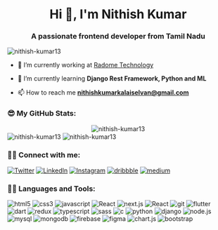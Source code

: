 <h1 align="center">Hi 👋, I'm Nithish Kumar</h1>
<h3 align="center">A passionate frontend developer from Tamil Nadu</h3>

<p align="left"> <img src="https://komarev.com/ghpvc/?username=nithish-kumar13&label=Profile%20views&color=0e75b6&style=flat" alt="nithish-kumar13" /> </p>

- 🔭 I’m currently working at [Radome Technology](https://www.radometech.com/)

- 🌱 I’m currently learning **Django Rest Framework, Python and ML**

- 📫 How to reach me **nithishkumarkalaiselvan@gmail.com**


<h3 align="left">😎 My GitHub Stats:</h3>
<div  align=center>
  <img align="center" src="https://github-readme-stats.vercel.app/api/top-langs?username=nithish-kumar13&show_icons=true&locale=en&layout=compact" alt="nithish-kumar13" /></br>
  <div  align=left>
  <img align="center" src="https://github-readme-stats.vercel.app/api?username=nithish-kumar13&show_icons=true&locale=en" alt="nithish-kumar13" />
  <img align="center" src="https://github-readme-streak-stats.herokuapp.com/?user=nithish-kumar13&" alt="nithish-kumar13" /></div>
</div>


<h3 align="left">🤝🏻 Connect with me:</h3>
<p align="left">
  <a href='https://twitter.com/Nithish21806488' target="_blank"><img alt='Twitter' src='https://img.shields.io/badge/Twitter-100000?style=for-the-badge&logo=Twitter&logoColor=FEFFFE&labelColor=0A85F6&color=FEFFFE'/></a>
  <a href='https://www.linkedin.com/in/nithish-kumar-kalaiselvan-1168a91b6/' target="_blank"><img alt='LinkedIn' src='https://img.shields.io/badge/LinkedIn-100000?style=for-the-badge&logo=LinkedIn&logoColor=FEFFFE&labelColor=0A85F6&color=FEFFFE'/></a>
<a href='https://www.instagram.com/nithish.jr_13/' target="_blank"><img alt='Instagram' src='https://img.shields.io/badge/Instagram-100000?style=for-the-badge&logo=Instagram&logoColor=FEFFFE&labelColor=d62976&color=FEFFFE'/></a>
<a href='https://dribbble.com/nithishkumar_k' target="_blank"><img alt='dribbble' src='https://img.shields.io/badge/Dribbble-100000?style=for-the-badge&logo=dribbble&logoColor=FEFFFE&labelColor=d62976&color=FEFFFE'/></a>
<a href='https://medium.com/@nithishnithu5' target="_blank"><img alt='medium' src='https://img.shields.io/badge/Medium-100000?style=for-the-badge&logo=medium&logoColor=FEFFFE&labelColor=131213&color=FEFFFE'/></a>

<h3 align="left">👨‍💻 Languages and Tools:</h3>
<p align="left">
<img alt='html5' src='https://img.shields.io/badge/Html-100000?style=for-the-badge&logo=html5&logoColor=FEFFFE&labelColor=e34c26&color=FEFFFE'/>
<img alt='css3' src='https://img.shields.io/badge/CSS-100000?style=for-the-badge&logo=css3&logoColor=FEFFFE&labelColor=264de4&color=FEFFFE'/>
<img alt='javascript' src='https://img.shields.io/badge/Javascript-100000?style=for-the-badge&logo=javascript&logoColor=FEFFFE&labelColor=f0db4f&color=FEFFFE'/>
<img alt='React' src='https://img.shields.io/badge/React_JS-100000?style=for-the-badge&logo=React&logoColor=FEFFFE&labelColor=61dbfb&color=FEFFFE'/>
<img alt='next.js' src='https://img.shields.io/badge/Next_js-100000?style=for-the-badge&logo=next.js&logoColor=FEFFFE&labelColor=010001&color=FEFFFE'/>
<img alt='React' src='https://img.shields.io/badge/React_Native-100000?style=for-the-badge&logo=React&logoColor=FEFFFE&labelColor=61dbfb&color=FEFFFE'/>
<img alt='git' src='https://img.shields.io/badge/git-100000?style=for-the-badge&logo=git&logoColor=FEFFFE&labelColor=F1502F&color=FEFFFE'/>
<img alt='flutter' src='https://img.shields.io/badge/Flutter-100000?style=for-the-badge&logo=flutter&logoColor=FEFFFE&labelColor=042B59&color=FEFFFE'/>
<img alt='dart' src='https://img.shields.io/badge/Dart-100000?style=for-the-badge&logo=dart&logoColor=FEFFFE&labelColor=00A758&color=FEFFFE'/>
<img alt='redux' src='https://img.shields.io/badge/Redux-100000?style=for-the-badge&logo=redux&logoColor=FEFFFE&labelColor=00a7e5&color=FEFFFE'/>
<img alt='typescript' src='https://img.shields.io/badge/Typescript-100000?style=for-the-badge&logo=typescript&logoColor=FEFFFE&labelColor=007acc&color=FEFFFE'/>
<img alt='sass' src='https://img.shields.io/badge/Sass-100000?style=for-the-badge&logo=sass&logoColor=FEFFFE&labelColor=CD6799&color=FEFFFE'/>
<img alt='c' src='https://img.shields.io/badge/C_Language-100000?style=for-the-badge&logo=c&logoColor=FEFFFE&labelColor=293592&color=FEFFFE'/>
<img alt='python' src='https://img.shields.io/badge/Python-100000?style=for-the-badge&logo=python&logoColor=FFD43B&labelColor=4B8BBE&color=FEFFFE'/>
<img alt='django' src='https://img.shields.io/badge/django-100000?style=for-the-badge&logo=django&logoColor=FEFFFE&labelColor=092e20&color=FEFFFE'/>
<img alt='node.js' src='https://img.shields.io/badge/Node_js-100000?style=for-the-badge&logo=node.js&logoColor=FEFFFE&labelColor=68a063&color=FEFFFE'/>
<img alt='mysql' src='https://img.shields.io/badge/mysql-100000?style=for-the-badge&logo=mysql&logoColor=FEFFFE&labelColor=00758f&color=FEFFFE'/>
<img alt='mongodb' src='https://img.shields.io/badge/mongodb-100000?style=for-the-badge&logo=mongodb&logoColor=FEFFFE&labelColor=589636&color=FEFFFE'/>
<img alt='firebase' src='https://img.shields.io/badge/Firebase-100000?style=for-the-badge&logo=firebase&logoColor=FEFFFE&labelColor=F5820D&color=FEFFFE'/>
<img alt='figma' src='https://img.shields.io/badge/figma-100000?style=for-the-badge&logo=figma&logoColor=FEFFFE&labelColor=ae4dff&color=FEFFFE'/>
<img alt='chart.js' src='https://img.shields.io/badge/chartjs-100000?style=for-the-badge&logo=chart.js&logoColor=FEFFFE&labelColor=FE6385&color=FEFFFE'/>
<img alt='bootstrap' src='https://img.shields.io/badge/Bootstrap-100000?style=for-the-badge&logo=bootstrap&logoColor=FEFFFE&labelColor=563d7c&color=FEFFFE'/>
</p>





